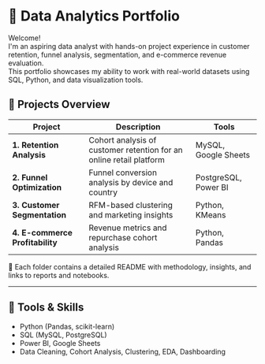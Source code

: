 # 📁 Data Analytics Portfolio

Welcome!  
I'm an aspiring data analyst with hands-on project experience in customer retention, funnel analysis, segmentation, and e-commerce revenue evaluation.  
This portfolio showcases my ability to work with real-world datasets using SQL, Python, and data visualization tools.

## 🧠 Projects Overview

| Project | Description | Tools |
|--------|-------------|-------|
| **1. Retention Analysis** | Cohort analysis of customer retention for an online retail platform | MySQL, Google Sheets |
| **2. Funnel Optimization** | Funnel conversion analysis by device and country | PostgreSQL, Power BI |
| **3. Customer Segmentation** | RFM-based clustering and marketing insights | Python, KMeans |
| **4. E-commerce Profitability** | Revenue metrics and repurchase cohort analysis | Python, Pandas |

🔗 Each folder contains a detailed README with methodology, insights, and links to reports and notebooks.

---

## 🔧 Tools & Skills
- Python (Pandas, scikit-learn)
- SQL (MySQL, PostgreSQL)
- Power BI, Google Sheets
- Data Cleaning, Cohort Analysis, Clustering, EDA, Dashboarding
